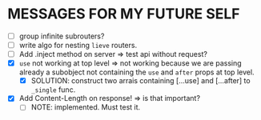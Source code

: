 # MESSAGES FOR MY FUTURE SELF

- [ ] group infinite subrouters?
- [ ] write algo for nesting `lieve` routers.
- [ ] Add .inject method on server => test api without request?
- [x] `use` not working at top level => not working because we are passing already a subobject not containing the `use` and `after` props at top level.
  - [x] SOLUTION: construct two arrais containing [...use] and [...after] to `_single` func.

- [x] Add Content-Length on response! => is that important?
  - [ ] NOTE: implemented. Must test it.